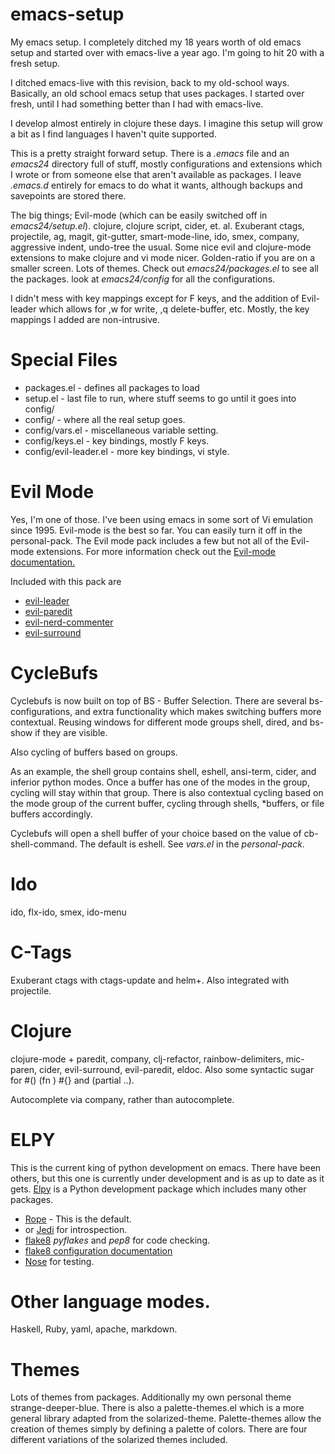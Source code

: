 emacs-setup
======================================================================

My emacs setup. 
I completely ditched my 18 years worth of old emacs setup and started
over with emacs-live a year ago. I'm going to hit 20 with a fresh setup.

I ditched emacs-live with this revision, back to my old-school ways. 
Basically, an old school emacs setup that uses packages. I started over
fresh, until I had something better than I had with emacs-live.

I develop almost entirely in clojure these days. I imagine this setup
will grow a bit as I find languages I haven't quite supported.

This is a pretty straight forward setup. There is a _.emacs_ file 
and an _emacs24_ directory full of stuff, mostly configurations and
extensions which I wrote or from someone else that aren't available
as packages. I leave _.emacs.d_ entirely for emacs to do what it
wants, although backups and savepoints are stored there.

The big things; Evil-mode (which can be easily switched off in _emacs24/setup.el_).
clojure, clojure script, cider, et. al. Exuberant ctags, projectile, ag, magit,
git-gutter, smart-mode-line, ido, smex, company, aggressive indent, 
undo-tree the usual. Some nice evil and clojure-mode extensions to 
make clojure and vi mode nicer. Golden-ratio if you are on a smaller 
screen. Lots of themes.  Check out _emacs24/packages.el_ to see all the
packages. look at _emacs24/config_ for all the configurations.

I didn't mess with key mappings except for F keys, and the addition
of Evil-leader which allows for ,w for write, ,q delete-buffer, etc.
Mostly, the key mappings I added are non-intrusive.

Special Files
================

* packages.el - defines all packages to load
* setup.el - last file to run, where stuff seems to go until it goes into config/
* config/ - where all the real setup goes.
* config/vars.el - miscellaneous variable setting.
* config/keys.el - key bindings, mostly F keys.
* config/evil-leader.el - more key bindings, vi style.

Evil Mode
=========
Yes, I'm one of those. I've been using emacs in some sort of Vi emulation since 1995. Evil-mode is the best so far.
You can easily turn it off in the personal-pack. The Evil mode pack includes a few but not all of the Evil-mode extensions. For more information check out the [Evil-mode documentation.](http://www.emacswiki.org/emacs/Evil)

Included with this pack are 
* [evil-leader](https://github.com/cofi/evil-leader)
* [evil-paredit](https://github.com/roman/evil-paredit)
* [evil-nerd-commenter](https://github.com/redguardtoo/evil-nerd-commenter)
* [evil-surround](https://github.com/timcharper/evil-surround)
 
CycleBufs
==============
Cyclebufs is now built on top of BS - Buffer Selection. There are several bs-configurations,
and extra functionality which makes switching buffers more contextual. 
Reusing windows for different mode groups shell, dired, and bs-show if they are visible.

Also cycling of buffers based on groups.

As an example, the shell group contains shell, eshell, ansi-term, cider, and inferior python modes.
Once a buffer has one of the modes in the group, cycling will stay within that group.
There is also contextual cycling based on the mode group of the current buffer, 
cycling through shells, *buffers, or file buffers accordingly. 

Cyclebufs will open a shell buffer of your choice based on the value of cb-shell-command. The default is
eshell. See *vars.el* in the *personal-pack*.  

Ido
==========

ido, flx-ido, smex, ido-menu

C-Tags
===========

Exuberant ctags with ctags-update and helm+.  Also integrated with projectile.

Clojure
===========

clojure-mode +
paredit, company, clj-refactor, rainbow-delimiters, mic-paren, cider, evil-surround, evil-paredit, eldoc. 
Also some syntactic sugar for #() (fn ) #{} and (partial ..).

Autocomplete via company, rather than autocomplete.

ELPY
=========
This is the current king of python development on emacs. There have been others, but this one is currently under
development and is as up to date as it gets.
[Elpy](https://github.com/jorgenschaefer/elpy/wiki) is a Python development package which includes many other packages.
* [Rope](http://rope.sourceforge.net/) - This is the default.
* or [Jedi](https://github.com/davidhalter/jedi) for introspection.
* [flake8](https://pypi.python.org/pypi/flake8) *pyflakes* and *pep8* for code checking.
 * [flake8 configuration documentation](http://flake8.readthedocs.org/en/latest/config.html#global) 
* [Nose](https://nose.readthedocs.org/en/latest/) for testing.

Other language modes.
=====================
Haskell, Ruby, yaml, apache, markdown.

Themes
=========

Lots of themes from packages. Additionally my own personal theme strange-deeper-blue. There is also a
palette-themes.el which is a more general library adapted from the solarized-theme. Palette-themes allow
the creation of themes simply by defining a palette of colors. There are four different variations of
the solarized themes included.
